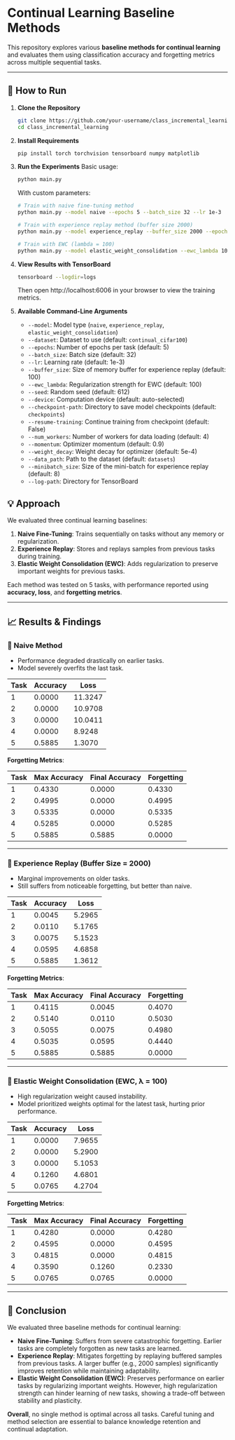 # Continual Learning Baseline Methods

This repository explores various **baseline methods for continual learning** and evaluates them using classification accuracy and forgetting metrics across multiple sequential tasks.

---

## 📌 How to Run

1. **Clone the Repository**
   ```bash
   git clone https://github.com/your-username/class_incremental_learning.git
   cd class_incremental_learning
   ```
2. **Install Requirements**
   ```bash
   pip install torch torchvision tensorboard numpy matplotlib
   ```
3. **Run the Experiments**
   Basic usage:

   ```bash
   python main.py
   ```

   With custom parameters:

   ```bash
   # Train with naive fine-tuning method
   python main.py --model naive --epochs 5 --batch_size 32 --lr 1e-3

   # Train with experience replay method (buffer size 2000)
   python main.py --model experience_replay --buffer_size 2000 --epochs 5

   # Train with EWC (lambda = 100)
   python main.py --model elastic_weight_consolidation --ewc_lambda 100 --epochs 5
   ```

4. **View Results with TensorBoard**
   ```bash
   tensorboard --logdir=logs
   ```
   Then open http://localhost:6006 in your browser to view the training metrics.
5. **Available Command-Line Arguments**
   - `--model`: Model type (`naive`, `experience_replay`, `elastic_weight_consolidation`)
   - `--dataset`: Dataset to use (default: `continual_cifar100`)
   - `--epochs`: Number of epochs per task (default: 5)
   - `--batch_size`: Batch size (default: 32)
   - `--lr`: Learning rate (default: 1e-3)
   - `--buffer_size`: Size of memory buffer for experience replay (default: 100)
   - `--ewc_lambda`: Regularization strength for EWC (default: 100)
   - `--seed`: Random seed (default: 612)
   - `--device`: Computation device (default: auto-selected)
   - `--checkpoint-path`: Directory to save model checkpoints (default: `checkpoints`)
   - `--resume-training`: Continue training from checkpoint (default: False)
   - `--num_workers`: Number of workers for data loading (default: 4)
   - `--momentum`: Optimizer momentum (default: 0.9)
   - `--weight_decay`: Weight decay for optimizer (default: 5e-4)
   - `--data_path`: Path to the dataset (default: `datasets`)
   - `--minibatch_size`: Size of the mini-batch for experience replay (default: 8)
   - `--log-path`: Directory for TensorBoard

## 💡 Approach

We evaluated three continual learning baselines:

1. **Naive Fine-Tuning**: Trains sequentially on tasks without any memory or regularization.
2. **Experience Replay**: Stores and replays samples from previous tasks during training.
3. **Elastic Weight Consolidation (EWC)**: Adds regularization to preserve important weights for previous tasks.

Each method was tested on 5 tasks, with performance reported using **accuracy, loss**, and **forgetting metrics**.

---

## 📈 Results & Findings

### 🔹 Naive Method

- Performance degraded drastically on earlier tasks.
- Model severely overfits the last task.

| Task | Accuracy | Loss    |
| ---- | -------- | ------- |
| 1    | 0.0000   | 11.3247 |
| 2    | 0.0000   | 10.9708 |
| 3    | 0.0000   | 10.0411 |
| 4    | 0.0000   | 8.9248  |
| 5    | 0.5885   | 1.3070  |

**Forgetting Metrics**:

| Task | Max Accuracy | Final Accuracy | Forgetting |
| ---- | ------------ | -------------- | ---------- |
| 1    | 0.4330       | 0.0000         | 0.4330     |
| 2    | 0.4995       | 0.0000         | 0.4995     |
| 3    | 0.5335       | 0.0000         | 0.5335     |
| 4    | 0.5285       | 0.0000         | 0.5285     |
| 5    | 0.5885       | 0.5885         | 0.0000     |

---

### 🔹 Experience Replay (Buffer Size = 2000)

- Marginal improvements on older tasks.
- Still suffers from noticeable forgetting, but better than naive.

| Task | Accuracy | Loss   |
| ---- | -------- | ------ |
| 1    | 0.0045   | 5.2965 |
| 2    | 0.0110   | 5.1765 |
| 3    | 0.0075   | 5.1523 |
| 4    | 0.0595   | 4.6858 |
| 5    | 0.5885   | 1.3612 |

**Forgetting Metrics**:

| Task | Max Accuracy | Final Accuracy | Forgetting |
| ---- | ------------ | -------------- | ---------- |
| 1    | 0.4115       | 0.0045         | 0.4070     |
| 2    | 0.5140       | 0.0110         | 0.5030     |
| 3    | 0.5055       | 0.0075         | 0.4980     |
| 4    | 0.5035       | 0.0595         | 0.4440     |
| 5    | 0.5885       | 0.5885         | 0.0000     |

---

### 🔹 Elastic Weight Consolidation (EWC, λ = 100)

- High regularization weight caused instability.
- Model prioritized weights optimal for the latest task, hurting prior performance.

| Task | Accuracy | Loss   |
| ---- | -------- | ------ |
| 1    | 0.0000   | 7.9655 |
| 2    | 0.0000   | 5.2900 |
| 3    | 0.0000   | 5.1053 |
| 4    | 0.1260   | 4.6801 |
| 5    | 0.0765   | 4.2704 |

**Forgetting Metrics**:

| Task | Max Accuracy | Final Accuracy | Forgetting |
| ---- | ------------ | -------------- | ---------- |
| 1    | 0.4280       | 0.0000         | 0.4280     |
| 2    | 0.4595       | 0.0000         | 0.4595     |
| 3    | 0.4815       | 0.0000         | 0.4815     |
| 4    | 0.3590       | 0.1260         | 0.2330     |
| 5    | 0.0765       | 0.0765         | 0.0000     |

---

## 🧠 Conclusion

We evaluated three baseline methods for continual learning:

- **Naive Fine-Tuning**: Suffers from severe catastrophic forgetting. Earlier tasks are completely forgotten as new tasks are learned.
- **Experience Replay**: Mitigates forgetting by replaying buffered samples from previous tasks. A larger buffer (e.g., 2000 samples) significantly improves retention while maintaining adaptability.
- **Elastic Weight Consolidation (EWC)**: Preserves performance on earlier tasks by regularizing important weights. However, high regularization strength can hinder learning of new tasks, showing a trade-off between stability and plasticity.

**Overall**, no single method is optimal across all tasks. Careful tuning and method selection are essential to balance knowledge retention and continual adaptation.

